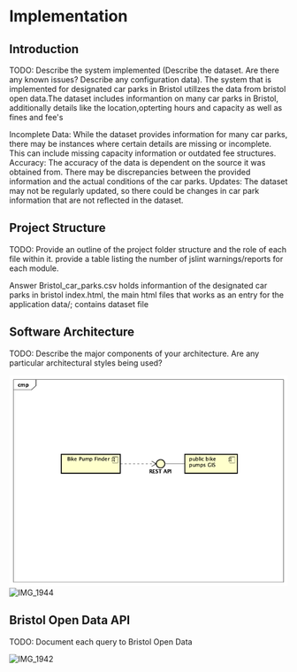 # Implementation

## Introduction
TODO: Describe the system implemented (Describe the dataset. Are there any known issues? Describe any configuration data).
The system that is implemented for designated car parks in Bristol utillzes the data from bristol open data.The dataset includes informantion on many car parks in Bristol, additionally details like the location,opterting hours and capacity as well as fines and fee's 

Incomplete Data: While the dataset provides information for many car parks, there may be instances where certain details are missing or incomplete. This can include missing capacity information or outdated fee structures.
Accuracy: The accuracy of the data is dependent on the source it was obtained from. There may be discrepancies between the provided information and the actual conditions of the car parks.
Updates: The dataset may not be regularly updated, so there could be changes in car park information that are not reflected in the dataset.

## Project Structure
TODO: Provide an outline of the project folder structure and the role of each file within it.
provide a table listing the number of jslint warnings/reports for each module.

Answer
Bristol_car_parks.csv holds informantion of the designated car parks in bristol
index.html, the main html files that works as an entry for the application
data/; contains dataset file



## Software Architecture
TODO: Describe the major components of your architecture. Are any particular architectural styles being used?

![Insert your component Diagram here](images/component.png)
![IMG_1944](https://github.com/a2-fasalahmed/Designated-car-parks-/assets/148769486/d47d03c4-8898-460d-a68b-c6aece2cc728)



## Bristol Open Data API
TODO: Document each query to Bristol Open Data


![IMG_1942](https://github.com/a2-fasalahmed/Designated-car-parks-/assets/148769486/5e556f4f-b3e6-47d5-beb6-0de4ca54af55)

